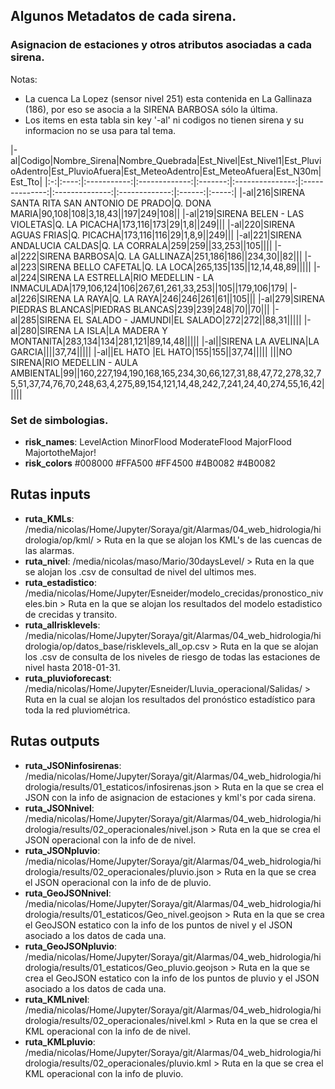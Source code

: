 ## Algunos Metadatos de cada sirena.

### Asignacion de estaciones y otros atributos asociadas a cada sirena.

Notas:
- La cuenca La Lopez (sensor nivel 251) esta contenida en La Gallinaza (186), por eso se asocia a la SIRENA BARBOSA sólo la última.
- Los items en esta tabla sin key '-al' ni codigos no tienen sirena y su informacion no se usa para tal tema.

|-al|Codigo|Nombre_Sirena|Nombre_Quebrada|Est_Nivel|Est_Nivel1|Est_PluvioAdentro|Est_PluvioAfuera|Est_MeteoAdentro|Est_MeteoAfuera|Est_N30m|Est_Tto|
|:-:|:----:|:-----------:|:-------------:|:-------:|:---------------:|:--------------:|:--------------:|:-------------:|:------:|:-----:|
|-al|216|SIRENA SANTA RITA SAN ANTONIO DE PRADO|Q. DONA MARIA|90,108|108|3,18,43||197|249|108||
|-al|219|SIRENA BELEN - LAS VIOLETAS|Q. LA PICACHA|173,116|173|29|1,8||249|||
|-al|220|SIRENA AGUAS FRIAS|Q. PICACHA|173,116|116|29|1,8,9||249|||
|-al|221|SIRENA ANDALUCIA CALDAS|Q. LA CORRALA|259|259||33,253||105||||
|-al|222|SIRENA BARBOSA|Q. LA GALLINAZA|251,186|186||234,30||82|||
|-al|223|SIRENA BELLO CAFETAL|Q. LA LOCA|265,135|135||12,14,48,89|||||
|-al|224|SIRENA LA ESTRELLA|RIO MEDELLIN - LA INMACULADA|179,106,124|106|267,61,261,33,253||105||179,106|179|
|-al|226|SIRENA LA RAYA|Q. LA RAYA|246|246|261|61||105|||
|-al|279|SIRENA PIEDRAS BLANCAS|PIEDRAS BLANCAS|239|239|248|70||70|||
|-al|285|SIRENA EL SALADO - JAMUNDI|EL SALADO|272|272||88,31|||||
|-al|280|SIRENA LA ISLA|LA MADERA Y MONTANITA|283,134|134|281,121|89,14,48|||||
|-al||SIRENA LA AVELINA|LA GARCIA||||37,74|||||
|-al||EL HATO |EL HATO|155|155||37,74|||||
|||NO SIRENA|RIO MEDELLIN - AULA AMBIENTAL|99||160,227,194,190,168,165,234,30,66,127,31,88,47,72,278,32,75,51,37,74,76,70,248,63,4,275,89,154,121,14,48,242,7,241,24,40,274,55,16,42|||||

### Set de simbologias.

- **risk_names**: LevelAction MinorFlood ModerateFlood MajorFlood MajortotheMajor!
- **risk_colors** #008000 #FFA500 #FF4500 #4B0082 #4B0082

## Rutas inputs

- **ruta_KMLs**: /media/nicolas/Home/Jupyter/Soraya/git/Alarmas/04_web_hidrologia/hidrologia/op/kml/
        > Ruta en la que se alojan los KML's de las cuencas de las alarmas.
- **ruta_nivel**: /media/nicolas/maso/Mario/30daysLevel/
        > Ruta en la que se alojan los .csv de consultad de nivel del ultimos mes.
- **ruta_estadistico**: /media/nicolas/Home/Jupyter/Esneider/modelo_crecidas/pronostico_niveles.bin
        > Ruta en la que se alojan los resultados del modelo estadistico de crecidas y transito.
- **ruta_allrisklevels**: /media/nicolas/Home/Jupyter/Soraya/git/Alarmas/04_web_hidrologia/hidrologia/op/datos_base/risklevels_all_op.csv
        > Ruta en la que se alojan los .csv de consulta de los niveles de riesgo de todas las estaciones de nivel hasta 2018-01-31.
- **ruta_pluvioforecast**: /media/nicolas/Home/Jupyter/Esneider/Lluvia_operacional/Salidas/
        > Ruta en la cual se alojan los resultados del pronóstico estadístico para toda la red pluviométrica.

## Rutas outputs

- **ruta_JSONinfosirenas**: /media/nicolas/Home/Jupyter/Soraya/git/Alarmas/04_web_hidrologia/hidrologia/results/01_estaticos/infosirenas.json
        > Ruta en la que se crea el JSON con la info de asignacion de estaciones y kml's por cada sirena.
- **ruta_JSONnivel**: /media/nicolas/Home/Jupyter/Soraya/git/Alarmas/04_web_hidrologia/hidrologia/results/02_operacionales/nivel.json
        > Ruta en la que se crea el JSON operacional con la info de de nivel.
- **ruta_JSONpluvio**: /media/nicolas/Home/Jupyter/Soraya/git/Alarmas/04_web_hidrologia/hidrologia/results/02_operacionales/pluvio.json
        > Ruta en la que se crea el JSON operacional con la info de de pluvio.
- **ruta_GeoJSONnivel**: /media/nicolas/Home/Jupyter/Soraya/git/Alarmas/04_web_hidrologia/hidrologia/results/01_estaticos/Geo_nivel.geojson
        > Ruta en la que se crea el GeoJSON estatico con la info de los puntos de nivel y el JSON asociado a los datos de cada una.
- **ruta_GeoJSONpluvio**: /media/nicolas/Home/Jupyter/Soraya/git/Alarmas/04_web_hidrologia/hidrologia/results/01_estaticos/Geo_pluvio.geojson
        > Ruta en la que se crea el GeoJSON estatico con la info de los puntos de pluvio y el JSON asociado a los datos de cada una.
- **ruta_KMLnivel**: /media/nicolas/Home/Jupyter/Soraya/git/Alarmas/04_web_hidrologia/hidrologia/results/02_operacionales/nivel.kml
        > Ruta en la que se crea el KML operacional con la info de de nivel.
- **ruta_KMLpluvio**: /media/nicolas/Home/Jupyter/Soraya/git/Alarmas/04_web_hidrologia/hidrologia/results/02_operacionales/pluvio.kml
        > Ruta en la que se crea el KML operacional con la info de pluvio.

